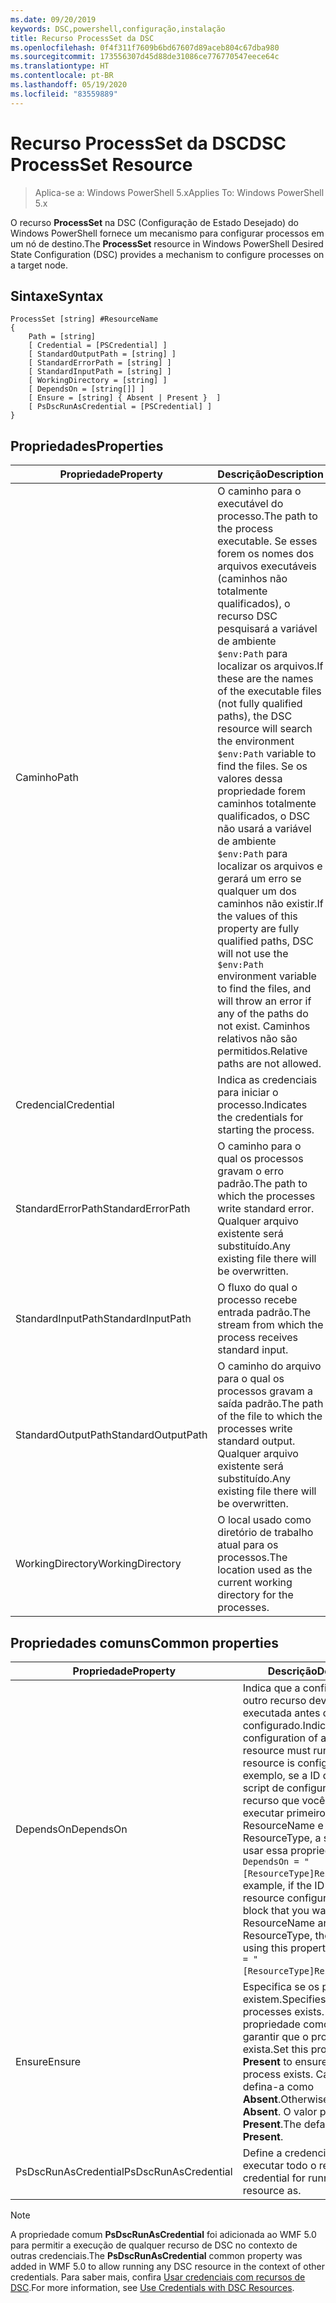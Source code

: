 ```yaml
---
ms.date: 09/20/2019
keywords: DSC,powershell,configuração,instalação
title: Recurso ProcessSet da DSC
ms.openlocfilehash: 0f4f311f7609b6bd67607d89aceb804c67dba980
ms.sourcegitcommit: 173556307d45d88de31086ce776770547eece64c
ms.translationtype: HT
ms.contentlocale: pt-BR
ms.lasthandoff: 05/19/2020
ms.locfileid: "83559889"
---
```

# <a name="dsc-processset-resource"></a><span data-ttu-id="24c9d-103">Recurso ProcessSet da DSC</span><span class="sxs-lookup"><span data-stu-id="24c9d-103">DSC ProcessSet Resource</span></span>

> <span data-ttu-id="24c9d-104">Aplica-se a: Windows PowerShell 5.x</span><span class="sxs-lookup"><span data-stu-id="24c9d-104">Applies To: Windows PowerShell 5.x</span></span>

<span data-ttu-id="24c9d-105">O recurso **ProcessSet** na DSC (Configuração de Estado Desejado) do Windows PowerShell fornece um mecanismo para configurar processos em um nó de destino.</span><span class="sxs-lookup"><span data-stu-id="24c9d-105">The **ProcessSet** resource in Windows PowerShell Desired State Configuration (DSC) provides a mechanism to configure processes on a target node.</span></span>

## <a name="syntax"></a><span data-ttu-id="24c9d-106">Sintaxe</span><span class="sxs-lookup"><span data-stu-id="24c9d-106">Syntax</span></span>

```Syntax
ProcessSet [string] #ResourceName
{
    Path = [string]
    [ Credential = [PSCredential] ]
    [ StandardOutputPath = [string] ]
    [ StandardErrorPath = [string] ]
    [ StandardInputPath = [string] ]
    [ WorkingDirectory = [string] ]
    [ DependsOn = [string[]] ]
    [ Ensure = [string] { Absent | Present }  ]
    [ PsDscRunAsCredential = [PSCredential] ]
}
```

## <a name="properties"></a><span data-ttu-id="24c9d-107">Propriedades</span><span class="sxs-lookup"><span data-stu-id="24c9d-107">Properties</span></span>

|<span data-ttu-id="24c9d-108">Propriedade</span><span class="sxs-lookup"><span data-stu-id="24c9d-108">Property</span></span> |<span data-ttu-id="24c9d-109">Descrição</span><span class="sxs-lookup"><span data-stu-id="24c9d-109">Description</span></span> |
|---|---|
|<span data-ttu-id="24c9d-110">Caminho</span><span class="sxs-lookup"><span data-stu-id="24c9d-110">Path</span></span> |<span data-ttu-id="24c9d-111">O caminho para o executável do processo.</span><span class="sxs-lookup"><span data-stu-id="24c9d-111">The path to the process executable.</span></span> <span data-ttu-id="24c9d-112">Se esses forem os nomes dos arquivos executáveis (caminhos não totalmente qualificados), o recurso DSC pesquisará a variável de ambiente `$env:Path` para localizar os arquivos.</span><span class="sxs-lookup"><span data-stu-id="24c9d-112">If these are the names of the executable files (not fully qualified paths), the DSC resource will search the environment `$env:Path` variable to find the files.</span></span> <span data-ttu-id="24c9d-113">Se os valores dessa propriedade forem caminhos totalmente qualificados, o DSC não usará a variável de ambiente `$env:Path` para localizar os arquivos e gerará um erro se qualquer um dos caminhos não existir.</span><span class="sxs-lookup"><span data-stu-id="24c9d-113">If the values of this property are fully qualified paths, DSC will not use the `$env:Path` environment variable to find the files, and will throw an error if any of the paths do not exist.</span></span> <span data-ttu-id="24c9d-114">Caminhos relativos não são permitidos.</span><span class="sxs-lookup"><span data-stu-id="24c9d-114">Relative paths are not allowed.</span></span> |
|<span data-ttu-id="24c9d-115">Credencial</span><span class="sxs-lookup"><span data-stu-id="24c9d-115">Credential</span></span> |<span data-ttu-id="24c9d-116">Indica as credenciais para iniciar o processo.</span><span class="sxs-lookup"><span data-stu-id="24c9d-116">Indicates the credentials for starting the process.</span></span> |
|<span data-ttu-id="24c9d-117">StandardErrorPath</span><span class="sxs-lookup"><span data-stu-id="24c9d-117">StandardErrorPath</span></span> |<span data-ttu-id="24c9d-118">O caminho para o qual os processos gravam o erro padrão.</span><span class="sxs-lookup"><span data-stu-id="24c9d-118">The path to which the processes write standard error.</span></span> <span data-ttu-id="24c9d-119">Qualquer arquivo existente será substituído.</span><span class="sxs-lookup"><span data-stu-id="24c9d-119">Any existing file there will be overwritten.</span></span> |
|<span data-ttu-id="24c9d-120">StandardInputPath</span><span class="sxs-lookup"><span data-stu-id="24c9d-120">StandardInputPath</span></span> |<span data-ttu-id="24c9d-121">O fluxo do qual o processo recebe entrada padrão.</span><span class="sxs-lookup"><span data-stu-id="24c9d-121">The stream from which the process receives standard input.</span></span> |
|<span data-ttu-id="24c9d-122">StandardOutputPath</span><span class="sxs-lookup"><span data-stu-id="24c9d-122">StandardOutputPath</span></span> |<span data-ttu-id="24c9d-123">O caminho do arquivo para o qual os processos gravam a saída padrão.</span><span class="sxs-lookup"><span data-stu-id="24c9d-123">The path of the file to which the processes write standard output.</span></span> <span data-ttu-id="24c9d-124">Qualquer arquivo existente será substituído.</span><span class="sxs-lookup"><span data-stu-id="24c9d-124">Any existing file there will be overwritten.</span></span> |
|<span data-ttu-id="24c9d-125">WorkingDirectory</span><span class="sxs-lookup"><span data-stu-id="24c9d-125">WorkingDirectory</span></span> |<span data-ttu-id="24c9d-126">O local usado como diretório de trabalho atual para os processos.</span><span class="sxs-lookup"><span data-stu-id="24c9d-126">The location used as the current working directory for the processes.</span></span> |

## <a name="common-properties"></a><span data-ttu-id="24c9d-127">Propriedades comuns</span><span class="sxs-lookup"><span data-stu-id="24c9d-127">Common properties</span></span>

|<span data-ttu-id="24c9d-128">Propriedade</span><span class="sxs-lookup"><span data-stu-id="24c9d-128">Property</span></span> |<span data-ttu-id="24c9d-129">Descrição</span><span class="sxs-lookup"><span data-stu-id="24c9d-129">Description</span></span> |
|---|---|
|<span data-ttu-id="24c9d-130">DependsOn</span><span class="sxs-lookup"><span data-stu-id="24c9d-130">DependsOn</span></span> |<span data-ttu-id="24c9d-131">Indica que a configuração de outro recurso deve ser executada antes de ele ser configurado.</span><span class="sxs-lookup"><span data-stu-id="24c9d-131">Indicates that the configuration of another resource must run before this resource is configured.</span></span> <span data-ttu-id="24c9d-132">Por exemplo, se a ID do bloco de script de configuração do recurso que você deseja executar primeiro for ResourceName e seu tipo for ResourceType, a sintaxe para usar essa propriedade será `DependsOn = "[ResourceType]ResourceName"`.</span><span class="sxs-lookup"><span data-stu-id="24c9d-132">For example, if the ID of the resource configuration script block that you want to run first is ResourceName and its type is ResourceType, the syntax for using this property is `DependsOn = "[ResourceType]ResourceName"`.</span></span> |
|<span data-ttu-id="24c9d-133">Ensure</span><span class="sxs-lookup"><span data-stu-id="24c9d-133">Ensure</span></span> |<span data-ttu-id="24c9d-134">Especifica se os processos existem.</span><span class="sxs-lookup"><span data-stu-id="24c9d-134">Specifies whether the processes exists.</span></span> <span data-ttu-id="24c9d-135">Defina essa propriedade como **Present** para garantir que o processo exista.</span><span class="sxs-lookup"><span data-stu-id="24c9d-135">Set this property to **Present** to ensure that the process exists.</span></span> <span data-ttu-id="24c9d-136">Caso contrário, defina-a como **Absent**.</span><span class="sxs-lookup"><span data-stu-id="24c9d-136">Otherwise, set it to **Absent**.</span></span> <span data-ttu-id="24c9d-137">O valor padrão é **Present**.</span><span class="sxs-lookup"><span data-stu-id="24c9d-137">The default value is **Present**.</span></span> |
|<span data-ttu-id="24c9d-138">PsDscRunAsCredential</span><span class="sxs-lookup"><span data-stu-id="24c9d-138">PsDscRunAsCredential</span></span> |<span data-ttu-id="24c9d-139">Define a credencial para executar todo o recurso.</span><span class="sxs-lookup"><span data-stu-id="24c9d-139">Sets the credential for running the entire resource as.</span></span> |

> [!NOTE]
> <span data-ttu-id="24c9d-140">A propriedade comum **PsDscRunAsCredential** foi adicionada ao WMF 5.0 para permitir a execução de qualquer recurso de DSC no contexto de outras credenciais.</span><span class="sxs-lookup"><span data-stu-id="24c9d-140">The **PsDscRunAsCredential** common property was added in WMF 5.0 to allow running any DSC resource in the context of other credentials.</span></span> <span data-ttu-id="24c9d-141">Para saber mais, confira [Usar credenciais com recursos de DSC](../../../configurations/runasuser.md).</span><span class="sxs-lookup"><span data-stu-id="24c9d-141">For more information, see [Use Credentials with DSC Resources](../../../configurations/runasuser.md).</span></span>
